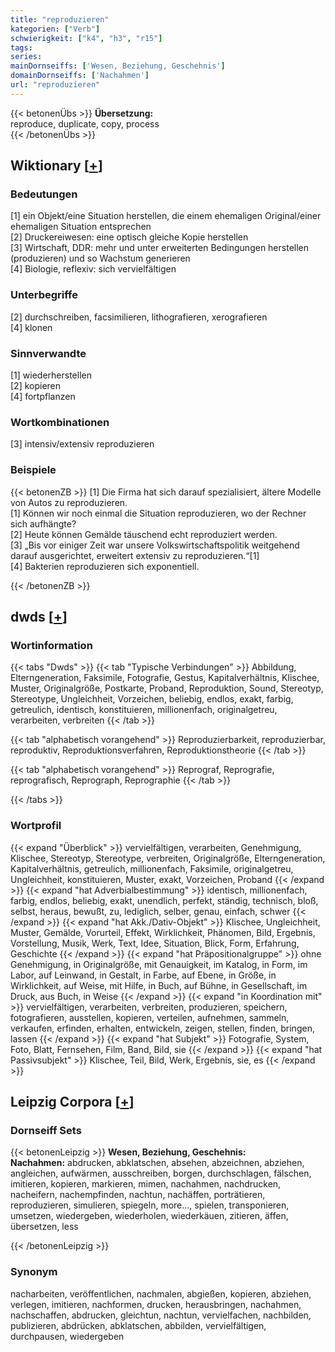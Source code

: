```yaml
---
title: "reproduzieren"
kategorien: ["Verb"]
schwierigkeit: ["k4", "h3", "r15"]
tags:
series:
mainDornseiffs: ['Wesen, Beziehung, Geschehnis']
domainDornseiffs: ['Nachahmen']
url: "reproduzieren"
---
```


{{< betonenÜbs >}}
**Übersetzung:**  
reproduce, duplicate, copy, process  
{{< /betonenÜbs >}}

## Wiktionary [[+](https://de.wiktionary.org/wiki/reproduzieren)]

### Bedeutungen
[1] ein Objekt/eine Situation herstellen, die einem ehemaligen Original/einer ehemaligen Situation entsprechen  
[2] Druckereiwesen: eine optisch gleiche Kopie herstellen  
[3] Wirtschaft, DDR: mehr und unter erweiterten Bedingungen herstellen (produzieren) und so Wachstum generieren  
[4] Biologie, reflexiv: sich vervielfältigen  

### Unterbegriffe
[2] durchschreiben, facsimilieren, lithografieren, xerografieren  
[4] klonen  

### Sinnverwandte
[1] wiederherstellen  
[2] kopieren  
[4] fortpflanzen  

### Wortkombinationen
[3] intensiv/extensiv reproduzieren  

### Beispiele
{{< betonenZB >}}
[1] Die Firma hat sich darauf spezialisiert, ältere Modelle von Autos zu reproduzieren.  
[1] Können wir noch einmal die Situation reproduzieren, wo der Rechner sich aufhängte?  
[2] Heute können Gemälde täuschend echt reproduziert werden.  
[3] „Bis vor einiger Zeit war unsere Volkswirtschaftspolitik weitgehend darauf ausgerichtet, erweitert extensiv zu reproduzieren.“[1]  
[4] Bakterien reproduzieren sich exponentiell.  

{{< /betonenZB >}}


## dwds [[+](https://www.dwds.de/wb/reproduzieren)]

### Wortinformation
{{< tabs "Dwds" >}}
{{< tab "Typische Verbindungen" >}}
Abbildung, Elterngeneration, Faksimile, Fotografie, Gestus, Kapitalverhältnis, Klischee, Muster, Originalgröße, Postkarte, Proband, Reproduktion, Sound, Stereotyp, Stereotype, Ungleichheit, Vorzeichen, beliebig, endlos, exakt, farbig, getreulich, identisch, konstituieren, millionenfach, originalgetreu, verarbeiten, verbreiten
{{< /tab >}}

{{< tab "alphabetisch vorangehend" >}}
Reproduzierbarkeit, reproduzierbar, reproduktiv, Reproduktionsverfahren, Reproduktionstheorie
{{< /tab >}}

{{< tab "alphabetisch vorangehend" >}}
Reprograf, Reprografie, reprografisch, Reprograph, Reprographie
{{< /tab >}}

{{< /tabs >}}

### Wortprofil
{{< expand "Überblick" >}} vervielfältigen, verarbeiten, Genehmigung, Klischee, Stereotyp, Stereotype, verbreiten, Originalgröße, Elterngeneration, Kapitalverhältnis, getreulich, millionenfach, Faksimile, originalgetreu, Ungleichheit, konstituieren, Muster, exakt, Vorzeichen, Proband {{< /expand >}}
{{< expand "hat Adverbialbestimmung" >}} identisch, millionenfach, farbig, endlos, beliebig, exakt, unendlich, perfekt, ständig, technisch, bloß, selbst, heraus, bewußt, zu, lediglich, selber, genau, einfach, schwer {{< /expand >}}
{{< expand "hat Akk./Dativ-Objekt" >}} Klischee, Ungleichheit, Muster, Gemälde, Vorurteil, Effekt, Wirklichkeit, Phänomen, Bild, Ergebnis, Vorstellung, Musik, Werk, Text, Idee, Situation, Blick, Form, Erfahrung, Geschichte {{< /expand >}}
{{< expand "hat Präpositionalgruppe" >}} ohne Genehmigung, in Originalgröße, mit Genauigkeit, im Katalog, in Form, im Labor, auf Leinwand, in Gestalt, in Farbe, auf Ebene, in Größe, in Wirklichkeit, auf Weise, mit Hilfe, in Buch, auf Bühne, in Gesellschaft, im Druck, aus Buch, in Weise {{< /expand >}}
{{< expand "in Koordination mit" >}} vervielfältigen, verarbeiten, verbreiten, produzieren, speichern, fotografieren, ausstellen, kopieren, verteilen, aufnehmen, sammeln, verkaufen, erfinden, erhalten, entwickeln, zeigen, stellen, finden, bringen, lassen {{< /expand >}}
{{< expand "hat Subjekt" >}} Fotografie, System, Foto, Blatt, Fernsehen, Film, Band, Bild, sie {{< /expand >}}
{{< expand "hat Passivsubjekt" >}} Klischee, Teil, Bild, Werk, Ergebnis, sie, es {{< /expand >}}

## Leipzig Corpora [[+](https://corpora.uni-leipzig.de/en/res?word=reproduzieren&corpusId=deu_newscrawl-public_2018)]

### Dornseiff Sets
{{< betonenLeipzig >}}
**Wesen, Beziehung, Geschehnis:**  
**Nachahmen:** abdrucken, abklatschen, absehen, abzeichnen, abziehen, angleichen, aufwärmen, ausschreiben, borgen, durchschlagen, fälschen, imitieren, kopieren, markieren, mimen, nachahmen, nachdrucken, nacheifern, nachempfinden, nachtun, nachäffen, porträtieren, reproduzieren, simulieren, spiegeln, more..., spielen, transponieren, umsetzen, wiedergeben, wiederholen, wiederkäuen, zitieren, äffen, übersetzen, less  

{{< /betonenLeipzig >}}

### Synonym
nacharbeiten, veröffentlichen, nachmalen, abgießen, kopieren, abziehen, verlegen, imitieren, nachformen, drucken, herausbringen, nachahmen, nachschaffen, abdrucken, gleichtun, nachtun, vervielfachen, nachbilden, publizieren, abdrücken, abklatschen, abbilden, vervielfältigen, durchpausen, wiedergeben

